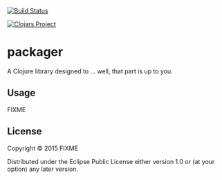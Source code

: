 [![Build Status](https://travis-ci.org/tsmarsh/packager.svg?branch=master)](https://travis-ci.org/tsmarsh/packager) 

[![Clojars Project](http://clojars.org/packager/latest-version.svg)](http://clojars.org/packager)

# packager

A Clojure library designed to ... well, that part is up to you.

## Usage

FIXME

## License

Copyright © 2015 FIXME

Distributed under the Eclipse Public License either version 1.0 or (at
your option) any later version.
